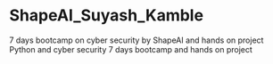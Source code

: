 # ShapeAI_Suyash_Kamble
7 days bootcamp on cyber security by ShapeAI and hands on project
Python and cyber security 7 days bootcamp and hands on project
